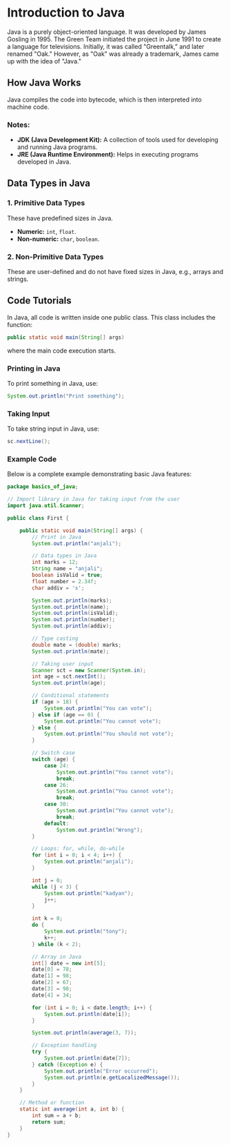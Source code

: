 # Introduction to Java

Java is a purely object-oriented language. It was developed by James Gosling in 1995. The Green Team initiated the project in June 1991 to create a language for televisions. Initially, it was called "Greentalk," and later renamed "Oak." However, as "Oak" was already a trademark, James came up with the idea of "Java."

## How Java Works
Java compiles the code into bytecode, which is then interpreted into machine code.

### Notes:
- **JDK (Java Development Kit):** A collection of tools used for developing and running Java programs.
- **JRE (Java Runtime Environment):** Helps in executing programs developed in Java.

## Data Types in Java

### 1. Primitive Data Types
These have predefined sizes in Java.
- **Numeric:** `int`, `float`.
- **Non-numeric:** `char`, `boolean`.

### 2. Non-Primitive Data Types
These are user-defined and do not have fixed sizes in Java, e.g., arrays and strings.

## Code Tutorials
In Java, all code is written inside one public class. This class includes the function:
```java
public static void main(String[] args)
```
where the main code execution starts.

### Printing in Java
To print something in Java, use:
```java
System.out.println("Print something");
```

### Taking Input
To take string input in Java, use:
```java
sc.nextLine();
```

### Example Code
Below is a complete example demonstrating basic Java features:
```java
package basics_of_java;

// Import library in Java for taking input from the user
import java.util.Scanner;

public class First {

    public static void main(String[] args) {
        // Print in Java
        System.out.println("anjali");

        // Data types in Java
        int marks = 12;
        String name = "anjali";
        boolean isValid = true;
        float number = 2.34f;
        char addiv = 's';

        System.out.println(marks);
        System.out.println(name);
        System.out.println(isValid);
        System.out.println(number);
        System.out.println(addiv);

        // Type casting
        double mate = (double) marks;
        System.out.println(mate);

        // Taking user input
        Scanner sct = new Scanner(System.in);
        int age = sct.nextInt();
        System.out.println(age);

        // Conditional statements
        if (age > 18) {
            System.out.println("You can vote");
        } else if (age == 0) {
            System.out.println("You cannot vote");
        } else {
            System.out.println("You should not vote");
        }

        // Switch case
        switch (age) {
            case 24:
                System.out.println("You cannot vote");
                break;
            case 26:
                System.out.println("You cannot vote");
                break;
            case 30:
                System.out.println("You cannot vote");
                break;
            default:
                System.out.println("Wrong");
        }

        // Loops: for, while, do-while
        for (int i = 0; i < 4; i++) {
            System.out.println("anjali");
        }

        int j = 0;
        while (j < 3) {
            System.out.println("kadyan");
            j++;
        }

        int k = 0;
        do {
            System.out.println("tony");
            k++;
        } while (k < 2);

        // Array in Java
        int[] date = new int[5];
        date[0] = 78;
        date[1] = 98;
        date[2] = 67;
        date[3] = 98;
        date[4] = 34;

        for (int i = 0; i < date.length; i++) {
            System.out.println(date[i]);
        }

        System.out.println(average(3, 7));

        // Exception handling
        try {
            System.out.println(date[7]);
        } catch (Exception e) {
            System.out.println("Error occurred");
            System.out.println(e.getLocalizedMessage());
        }
    }

    // Method or function
    static int average(int a, int b) {
        int sum = a + b;
        return sum;
    }
}
```

